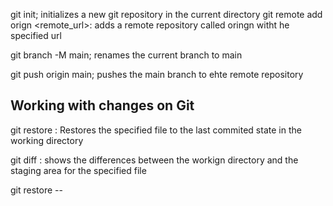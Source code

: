 git init; initializes a new git repository in the current directory
git remote add orign <remote_url>: adds a remote repository called oringn witht he specified url

git branch -M main; renames the current branch to main

git push origin main; pushes the main branch to ehte remote repository

## Working with changes on Git

git restore <file>:  Restores the specified file to the last commited state in the working directory

git diff <file>: shows the differences between the workign directory and the staging area for the specified file

git restore -- 
